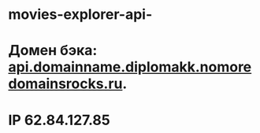 # movies-explorer-api-

# Домен бэка: [api.domainname.diplomakk.nomoredomainsrocks.ru](api.domainname.diplomakk.nomoredomainsrocks.ru).
# IP 62.84.127.85
